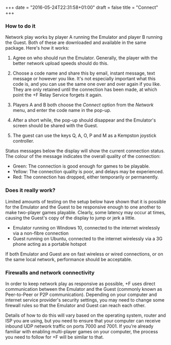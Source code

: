 +++
date = "2016-05-24T22:31:58+01:00"
draft = false
title = "Connect"
+++

### How to do it

Network play works by player A running the Emulator and player B running the Guest. Both of these are downloaded and
available in the same package. Here's how it works:

1. Agree on who should run the Emulator. Generally, the player with the better network upload speeds should do this.

2. Choose a code name and share this by email, instant message, text message or however you like.
   It's not especially important what this code is, and you can use the same one over and over again if you like.
   They are only retained until the connection has been made, at which point the +F Relay Service forgets it again.

3. Players A and B both choose the *Connect* option from the *Network* menu, and enter the code name in the pop-up.

4. After a short while, the pop-up should disappear and the Emulator's screen should be shared with the Guest.

5. The guest can use the keys Q, A, O, P and M as a Kempston joystick controller.

Status messages below the display will show the current connection status. The colour of the message indicates the
overall quality of the connection:

* Green: The connection is good enough for games to be playable.
* Yellow: The connection quality is poor, and delays may be experienced.
* Red: The connection has dropped, either temporarily or permanently.

### Does it really work?

Limited amounts of testing on the setup below have shown that it is possible for the Emulator and the Guest to be
responsive enough to one another to make two-player games playable. Clearly, some latency may occur at times, causing
the Guest's copy of the display to jump or jerk a little.

* Emulator running on Windows 10, connected to the internet wirelessly via a non-fibre connection
* Guest running on Ubuntu, connected to the internet wirelessly via a 3G phone acting as a portable hotspot
     
If both Emulator and Guest are on fast wireless or wired connections, or on the same local network, performance
should be acceptable.

### Firewalls and network connectivity

In order to keep network play as responsive as possible, +F uses direct communication between the Emulator and
the Guest (commonly known as Peer-to-Peer or P2P communication). Depending on your computer and internet service
provider's security settings, you may need to change some firewall rules so that the Emulator and Guest can reach
each other.

Details of how to do this will vary based on the operating system, router and ISP you are using, but you need to ensure
that your computer can receive inbound UDP network traffic on ports 7000 and 7001. If you're already familiar with
enabling multi-player games on your computer, the process you need to follow for +F will be similar to that.
